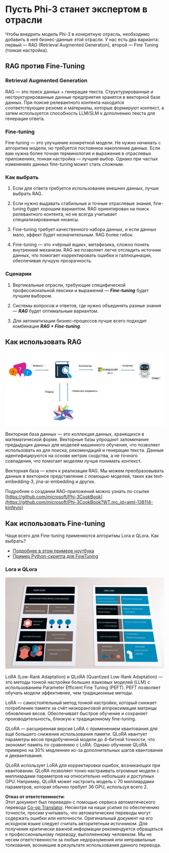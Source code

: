 <!--
CO_OP_TRANSLATOR_METADATA:
{
  "original_hash": "743d7e9cb9c4e8ea642d77bee657a7fa",
  "translation_date": "2025-07-17T09:51:31+00:00",
  "source_file": "md/03.FineTuning/LetPhi3gotoIndustriy.md",
  "language_code": "ru"
}
-->
# **Пусть Phi-3 станет экспертом в отрасли**

Чтобы внедрить модель Phi-3 в конкретную отрасль, необходимо добавить в неё бизнес-данные этой отрасли. У нас есть два варианта: первый — RAG (Retrieval Augmented Generation), второй — Fine Tuning (тонкая настройка).

## **RAG против Fine-Tuning**

### **Retrieval Augmented Generation**

RAG — это поиск данных + генерация текста. Структурированные и неструктурированные данные предприятия хранятся в векторной базе данных. При поиске релевантного контента находится соответствующее резюме и материалы, которые формируют контекст, а затем используется способность LLM/SLM к дополнению текста для генерации ответа.

### **Fine-tuning**

Fine-tuning — это улучшение конкретной модели. Не нужно начинать с алгоритма модели, но требуется постоянное накопление данных. Если вам нужна более точная терминология и выражения в отраслевых приложениях, тонкая настройка — лучший выбор. Однако при частых изменениях данных fine-tuning может стать сложным.

### **Как выбрать**

1. Если для ответа требуется использование внешних данных, лучше выбрать RAG.

2. Если нужно выдавать стабильные и точные отраслевые знания, fine-tuning будет хорошим вариантом. RAG ориентирован на поиск релевантного контента, но не всегда учитывает специализированные нюансы.

3. Fine-tuning требует качественного набора данных, и если данных мало, эффект будет незначительным. RAG более гибок.

4. Fine-tuning — это «чёрный ящик», метафизика, сложно понять внутренний механизм. RAG же позволяет легче отследить источник данных, что помогает корректировать ошибки и галлюцинации, обеспечивая лучшую прозрачность.

### **Сценарии**

1. Вертикальные отрасли, требующие специфической профессиональной лексики и выражений — ***Fine-tuning*** будет лучшим выбором.

2. Системы вопросов и ответов, где нужно объединять разные знания — ***RAG*** будет оптимальным вариантом.

3. Для автоматизации бизнес-процессов лучше всего подходит комбинация ***RAG + Fine-tuning***.

## **Как использовать RAG**

![rag](../../../../translated_images/rag.2014adc59e6f6007bafac13e800a6cbc3e297fbb9903efe20a93129bd13987e9.ru.png)

Векторная база данных — это коллекция данных, хранящихся в математической форме. Векторные базы упрощают запоминание предыдущих данных для моделей машинного обучения, что позволяет использовать их для поиска, рекомендаций и генерации текста. Данные идентифицируются на основе метрик сходства, а не точного совпадения, что помогает моделям лучше понимать контекст.

Векторная база — ключ к реализации RAG. Мы можем преобразовывать данные в векторное представление с помощью моделей, таких как text-embedding-3, jina-ai-embedding и других.

Подробнее о создании RAG-приложений можно узнать по ссылке [https://github.com/microsoft/Phi-3CookBook](https://github.com/microsoft/Phi-3CookBook?WT.mc_id=aiml-138114-kinfeylo)

## **Как использовать Fine-tuning**

Чаще всего для Fine-tuning применяются алгоритмы Lora и QLora. Как выбрать?
- [Подробнее в этом примере ноутбука](../../../../code/04.Finetuning/Phi_3_Inference_Finetuning.ipynb)
- [Пример Python-скрипта для FineTuning](../../../../code/04.Finetuning/FineTrainingScript.py)

### **Lora и QLora**

![lora](../../../../translated_images/qlora.e6446c988ee04ca08807488bb7d9e2c0ea7ef4af9d000fc6d13032b4ac2de18d.ru.png)

LoRA (Low-Rank Adaptation) и QLoRA (Quantized Low-Rank Adaptation) — это методы тонкой настройки больших языковых моделей (LLM) с использованием Parameter Efficient Fine Tuning (PEFT). PEFT позволяет обучать модели эффективнее, чем традиционные методы.

LoRA — самостоятельный метод тонкой настройки, который снижает потребление памяти за счёт низкоранговой аппроксимации матрицы обновления весов. Обеспечивает быстрое обучение и сохраняет производительность, близкую к традиционному fine-tuning.

QLoRA — расширенная версия LoRA с применением квантования для ещё большего снижения использования памяти. QLoRA квантует параметры весов предобученной модели до 4-битной точности, что экономит память по сравнению с LoRA. Однако обучение QLoRA примерно на 30% медленнее из-за дополнительных шагов квантования и деквантования.

QLoRA использует LoRA для корректировки ошибок, возникающих при квантовании. QLoRA позволяет тонко настраивать огромные модели с миллиардами параметров на относительно небольших и доступных GPU. Например, QLoRA может настроить модель с 70 миллиардами параметров, которая обычно требует 36 GPU, используя всего 2.

**Отказ от ответственности**:  
Этот документ был переведен с помощью сервиса автоматического перевода [Co-op Translator](https://github.com/Azure/co-op-translator). Несмотря на наши усилия по обеспечению точности, просим учитывать, что автоматические переводы могут содержать ошибки или неточности. Оригинальный документ на его исходном языке следует считать авторитетным источником. Для получения критически важной информации рекомендуется обращаться к профессиональному переводу, выполненному человеком. Мы не несем ответственности за любые недоразумения или неправильные толкования, возникшие в результате использования данного перевода.